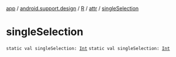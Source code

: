 [app](../../../index.md) / [android.support.design](../../index.md) / [R](../index.md) / [attr](index.md) / [singleSelection](./single-selection.md)

# singleSelection

`static val singleSelection: `[`Int`](https://kotlinlang.org/api/latest/jvm/stdlib/kotlin/-int/index.html)
`static val singleSelection: `[`Int`](https://kotlinlang.org/api/latest/jvm/stdlib/kotlin/-int/index.html)
